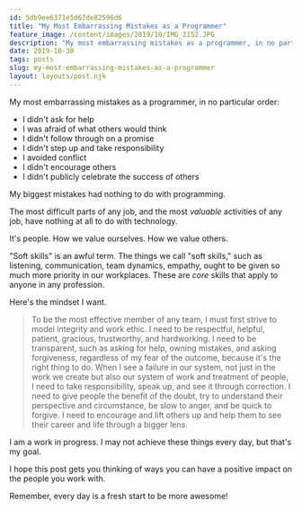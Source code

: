 ```yaml
---
id: 5db9ee6371e5d67de82596d6
title: "My Most Embarrassing Mistakes as a Programmer"
feature_image: /content/images/2019/10/IMG_2152.JPG
description: "My most embarrassing mistakes as a programmer, in no particular order:"
date: 2019-10-30
tags: posts
slug: my-most-embarrassing-mistakes-as-a-programmer
layout: layouts/post.njk
---
```


My most embarrassing mistakes as a programmer, in no particular order:

* I didn't ask for help
* I was afraid of what others would think
* I didn't follow through on a promise
* I didn't step up and take responsibility
* I avoided conflict
* I didn't encourage others
* I didn't publicly celebrate the success of others

My biggest mistakes had nothing to do with programming.

The most difficult parts of any job, and the most _valuable_ activities of any job, have nothing at all to do with technology.

It's people. How we value ourselves. How we value others.

"Soft skills" is an awful term. The things we call "soft skills," such as listening, communication, team dynamics, empathy, ought to be given so much more priority in our workplaces. These are _core_ skills that apply to anyone in any profession.

Here's the mindset I want.

> To be the most effective member of any team, I must first strive to model integrity and work ethic. I need to be respectful, helpful, patient, gracious, trustworthy, and hardworking. I need to be transparent, such as asking for help, owning mistakes, and asking forgiveness, regardless of my fear of the outcome, because it's the right thing to do. When I see a failure in our system, not just in the work we create but also our system of work and treatment of people, I need to take responsibility, speak up, and see it through correction. I need to give people the benefit of the doubt, try to understand their perspective and circumstance, be slow to anger, and be quick to forgive. I need to encourage and lift others up and help them to see their career and life through a bigger lens.

I am a work in progress. I may not achieve these things every day, but that's my goal.

I hope this post gets you thinking of ways you can have a positive impact on the people you work with.

Remember, every day is a fresh start to be more awesome!
